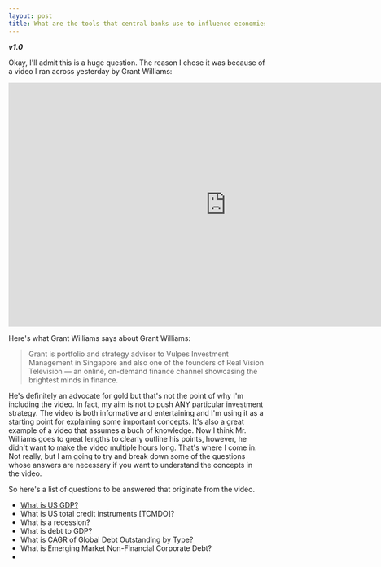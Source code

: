 ```yaml
---
layout: post
title: What are the tools that central banks use to influence economies around the world? 
---
```


**_v1.0_**

Okay, I'll admit this is a huge question. The reason I chose it was because of a video I ran across yesterday by Grant Williams:

<iframe width="854" height="480" src="https://www.youtube.com/embed/CLQsT9BPHpg" frameborder="0" allowfullscreen></iframe>

Here's what Grant Williams says about Grant Williams:

> Grant is portfolio and strategy advisor to Vulpes Investment Management in Singapore and also one of the founders of Real Vision Television — an online, on-demand finance channel showcasing the brightest minds in finance.

He's definitely an advocate for gold but that's not the point of why I'm including the video. In fact, my aim is not to push ANY particular investment strategy. The video is both informative and entertaining and I'm using it as a starting point for explaining some important concepts. It's also a great example of a video that assumes a buch of knowledge. Now I think Mr. Williams goes to great lengths to clearly outline his points, however, he didn't want to make the video multiple hours long. That's where I come in. Not really, but I am going to try and break down some of the questions whose answers are necessary if you want to understand the concepts in the video.

So here's a list of questions to be answered that originate from the video.

- [What is US GDP?](http://hackeconomics.com/What-is-GDP/)
- What is US total credit instruments [TCMDO]?
- What is a recession?
- What is debt to GDP?
- What is CAGR of Global Debt Outstanding by Type?
- What is Emerging Market Non-Financial Corporate Debt?
- 
